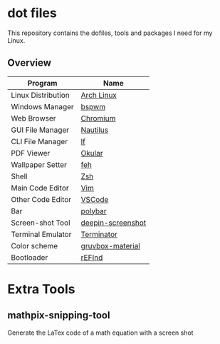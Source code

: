 # dot files

This repository contains the dofiles, tools and packages I need for my Linux.

## Overview
| **Program**   | **Name**  |
|---            |---        |
| Linux Distribution    | [Arch Linux](https://www.archlinux.org/)                                          |
| Windows Manager       | [bspwm](https://github.com/baskerville/bspwm)                                     |
| Web Browser           | [Chromium](https://www.archlinux.org/packages/extra/x86_64/chromium/)             | 
| GUI File Manager      | [Nautilus](https://www.archlinux.org/packages/extra/x86_64/nautilus/)                                                                        |
| CLI File Manager      | [lf](https://github.com/gokcehan/lf)                                              |
| PDF Viewer            | [Okular](https://www.archlinux.org/packages/extra/x86_64/okular/)                 |
| Wallpaper Setter      | [feh](https://github.com/derf/feh)                                                |
| Shell                 | [Zsh](https://ohmyz.sh/)                                                          |
| Main Code Editor      | [Vim](https://www.archlinux.org/packages/extra/x86_64/vim/)                       |
| Other Code Editor     | [VSCode](https://code.visualstudio.com/)                                          |
| Bar                   | [polybar](https://github.com/polybar/polybar)                                     | 
| Screen-shot Tool      | [deepin-screenshot](https://github.com/linuxdeepin/deepin-screenshot)             |
| Terminal Emulator     | [Terminator](https://wiki.archlinux.org/index.php/Terminator) []()        |
| Color scheme          | [gruvbox-material](https://github.com/sainnhe/gruvbox-material) []()        |
| Bootloader         | [rEFInd](https://www.rodsbooks.com/refind/) []()        |

# Extra Tools

## mathpix-snipping-tool
Generate the LaTex code of a math equation with a screen shot
